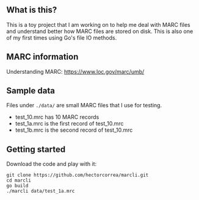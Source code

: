 ## What is this?
This is a toy project that I am working on to help me deal with MARC files and understand better how MARC files are stored on disk. This is also one of my first times using Go's file IO methods.


## MARC information
Understanding MARC: https://www.loc.gov/marc/umb/


## Sample data
Files under `./data/` are small MARC files that I use for testing.

* test_10.mrc has 10 MARC records
* test_1a.mrc is the first record of test_10.mrc
* test_1b.mrc is the second record of test_10.mrc


## Getting started
Download the code and play with it:

```
git clone https://github.com/hectorcorrea/marcli.git
cd marcli
go build
./marcli data/test_1a.mrc  
```
